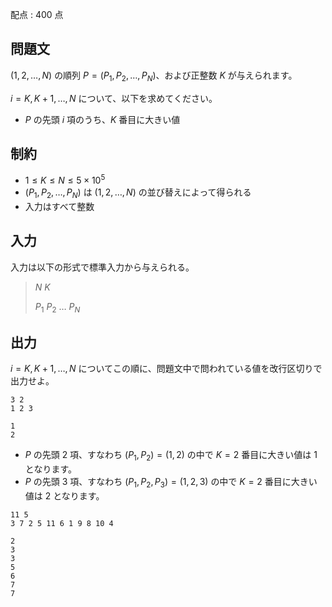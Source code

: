 配点 : $400$ 点

## 問題文

$(1,2,\ldots,N)$ の順列 $P=(P_1,P_2,\ldots,P_N)$、および正整数 $K$ が与えられます。

$i=K,K+1,\ldots,N$ について、以下を求めてください。

- $P$ の先頭 $i$ 項のうち、$K$ 番目に大きい値

## 制約

- $1 \leq K \leq N \leq 5 \times 10^5$
- $(P_1,P_2,\ldots,P_N)$ は $(1,2,\ldots,N)$ の並び替えによって得られる
- 入力はすべて整数

## 入力

入力は以下の形式で標準入力から与えられる。

> $N$ $K$
> 
> $P_1$ $P_2$ $\ldots$ $P_N$

## 出力

$i=K,K+1,\ldots,N$ についてこの順に、問題文中で問われている値を改行区切りで出力せよ。

```input1
3 2
1 2 3
```

```output1
1
2
```

- $P$ の先頭 $2$ 項、すなわち $(P_1,P_2)=(1,2)$ の中で $K=2$ 番目に大きい値は $1$ となります。
- $P$ の先頭 $3$ 項、すなわち $(P_1,P_2,P_3)=(1,2,3)$ の中で $K=2$ 番目に大きい値は $2$ となります。

```input2
11 5
3 7 2 5 11 6 1 9 8 10 4
```

```output2
2
3
3
5
6
7
7
```